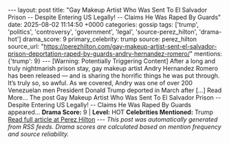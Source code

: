 --- layout: post title: "Gay Makeup Artist Who Was Sent To El Salvador Prison -- Despite Entering US Legally! -- Claims He Was Raped By Guards" date: 2025-08-02 11:14:50 +0000 categories: gossip tags: ['trump', 'politics', 'controversy', 'government', 'legal', 'source-perez_hilton', 'drama-hot'] drama_score: 9 primary_celebrity: trump source: perez_hilton source_url: "https://perezhilton.com/gay-makeup-artist-sent-el-salvador-prison-deportation-raped-by-guards-andry-hernandez-romero/" mentions: {'trump': 9} --- [Warning: Potentially Triggering Content] After a long and truly nightmarish prison stay, gay makeup artist Andry Hernandez Romero has been released — and is sharing the horrific things he was put through. It’s truly so, so awful. As we covered, Andry was one of over 200 Venezuelan men President Donald Trump deported in March after [...] Read More... The post Gay Makeup Artist Who Was Sent To El Salvador Prison -- Despite Entering US Legally! -- Claims He Was Raped By Guards appeared... **Drama Score:** 9 | **Level:** HOT **Celebrities Mentioned:** Trump [Read full article at Perez Hilton](https://perezhilton.com/gay-makeup-artist-sent-el-salvador-prison-deportation-raped-by-guards-andry-hernandez-romero/) --- *This post was automatically generated from RSS feeds. Drama scores are calculated based on mention frequency and source reliability.*
